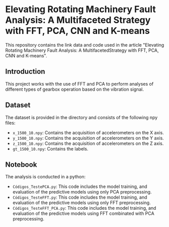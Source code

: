 # Elevating Rotating Machinery Fault Analysis: A Multifaceted Strategy with FFT, PCA, CNN and K-means

This repository contains the link data and code used in the article "Elevating Rotating Machinery Fault Analysis: A MultifacetedStrategy with FFT, PCA, CNN and K-means". 

## Introduction

This project works with the use of FFT and PCA to perform analyses of different types of gearbox operation based on the vibration signal.

## Dataset

The dataset is provided in the directory and consists of the following npy files:

- `x_1500_10.npy`: Contains the acquisition of accelerometers on the X axis.
- `y_1500_10.npy`: Contains the acquisition of accelerometers on the Y axis.
- `z_1500_10.npy`: Contains the acquisition of accelerometers on the Z axis.
- `gt_1500_10.npy`: Contains the labels.

## Notebook

The analysis is conducted in a python:

- `Códigos_TestePCA.py`: This code includes the model training, and evaluation of the predictive models using only PCA preprocessing. 
- `Códigos_TesteFFT.py`: This code includes the model training, and evaluation of the predictive models using only FFT preprocessing.
- `Códigos_TesteFFT_PCA.py`: This code includes the model training, and evaluation of the predictive models using FFT combinated with PCA preprocessing.
